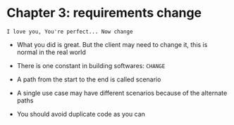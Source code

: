 # Chapter 3: requirements change

    I love you, You're perfect... Now change

- What you did is great. But the client may need to change it, this is normal in the real world

- There is one constant in building softwares: `CHANGE`

- A path from the start to the end is called scenario

- A single use case may have different scenarios because of the alternate paths

- You should avoid duplicate code as you can

